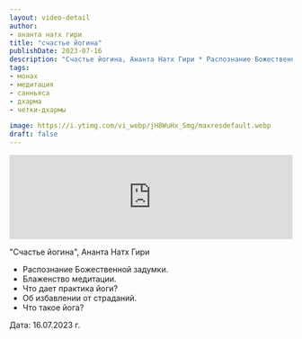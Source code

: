 ```yaml
---
layout: video-detail
author:
- ананта натх гири
title: "счастье йогина"
publishDate: 2023-07-16
description: "Счастье йогина, Ананта Натх Гири * Распознание Божественной задумки. * Блаженство медитации. * Что дает практика йоги? * Об избавлении от страданий. * Что такое йога?   Дата  16.07.2023 г."
tags: 
- монах
- медитация
- санньяса
- дхарма
- четки-дхармы

image: https://i.ytimg.com/vi_webp/jH8WuHx_Smg/maxresdefault.webp
draft: false
---
```


<iframe width="100%" src="https://www.youtube.com/embed/jH8WuHx_Smg" frameborder="0" allowfullscreen=""></iframe> 

 "Счастье йогина", Ананта Натх Гири

* Распознание Божественной задумки.
* Блаженство медитации.
* Что дает практика йоги?
* Об избавлении от страданий.
* Что такое йога?

  
 Дата: 16.07.2023 г.

  

 